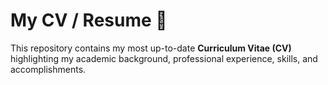 # My CV / Resume 📄

This repository contains my most up-to-date **Curriculum Vitae (CV)** highlighting my academic background, professional experience, skills, and accomplishments.

